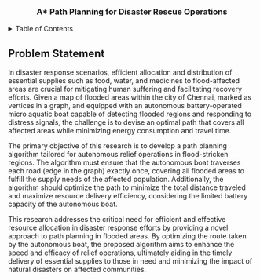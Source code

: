 <div align="center">
  <h3 align="center">A* Path Planning for Disaster Rescue Operations</h3>
</div>
<!-- TABLE OF CONTENTS -->
<details>
  <summary>Table of Contents</summary>
  <ol>
    <li>
      <a href="#problem-statement">Problem Statement</a>
    </li>
    <li>
      <a href="#getting-started">Getting Started</a>
      <ul>
        <li><a href="#prerequisites">Prerequisites</a></li>
        <li><a href="#installation">Installation</a></li>
      </ul>
    </li>
    <li><a href="#usage">Usage</a></li>
    <li><a href="#roadmap">Roadmap</a></li>
    <li><a href="#contributing">Contributing</a></li>
    <li><a href="#license">License</a></li>
    <li><a href="#contact">Contact</a></li>
    <li><a href="#acknowledgments">Acknowledgments</a></li>
  </ol>
</details>

<!-- Problem Statement -->
## Problem Statement
<div text="justify">
In disaster response scenarios, efficient allocation and distribution of essential supplies such as food, water, and medicines to flood-affected areas are crucial for mitigating human suffering and facilitating recovery efforts. Given a map of flooded areas within the city of Chennai, marked as vertices in a graph, and equipped with an autonomous battery-operated micro aquatic boat capable of detecting flooded regions and responding to distress signals, the challenge is to devise an optimal path that covers all affected areas while minimizing energy consumption and travel time.

The primary objective of this research is to develop a path planning algorithm tailored for autonomous relief operations in flood-stricken regions. The algorithm must ensure that the autonomous boat traverses each road (edge in the graph) exactly once, covering all flooded areas to fulfill the supply needs of the affected population. Additionally, the algorithm should optimize the path to minimize the total distance traveled and maximize resource delivery efficiency, considering the limited battery capacity of the autonomous boat.

This research addresses the critical need for efficient and effective resource allocation in disaster response efforts by providing a novel approach to path planning in flooded areas. By optimizing the route taken by the autonomous boat, the proposed algorithm aims to enhance the speed and efficacy of relief operations, ultimately aiding in the timely delivery of essential supplies to those in need and minimizing the impact of natural disasters on affected communities.
</div>
